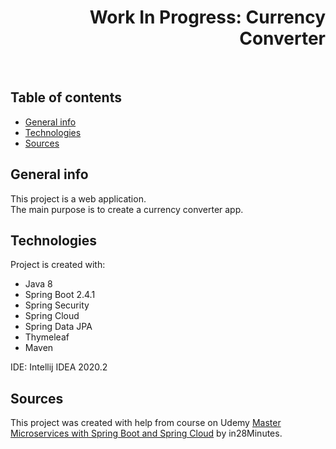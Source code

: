 <h1 align="right">Work In Progress: Currency Converter</h1><br>

## Table of contents
* [General info](#general-info)
* [Technologies](#technologies)
* [Sources](#sources)

## General info
This project is a web application.  
The main purpose is to create a currency converter app.  

## Technologies
Project is created with:
* Java 8 
* Spring Boot 2.4.1
* Spring Security  
* Spring Cloud
* Spring Data JPA
* Thymeleaf  
* Maven  
  
IDE: Intellij IDEA 2020.2  

## Sources
This project was created with help from course on Udemy <a href="https://www.udemy.com/course/microservices-with-spring-boot-and-spring-cloud/">Master Microservices with Spring Boot and Spring Cloud</a> by in28Minutes.

